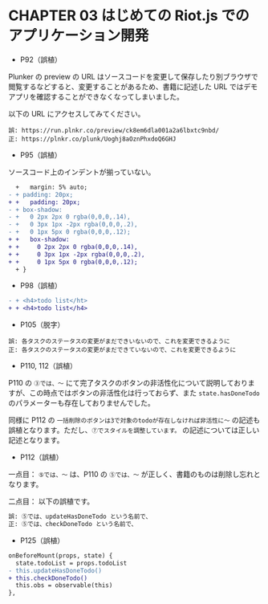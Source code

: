 # CHAPTER 03 はじめての Riot.js でのアプリケーション開発

- P92（誤植）

Plunker の preview の URL はソースコードを変更して保存したり別ブラウザで閲覧するなどすると、変更することがあるため、書籍に記述した URL ではデモアプリを確認することができなくなってしまいました。

以下の URL にアクセスしてみてください。

```
誤: https://run.plnkr.co/preview/ck8em6dla001a2a6lbxtc9nbd/
正: https://plnkr.co/plunk/Uoghj8aOznPhxdoQ6GHJ
```

- P95（誤植）

ソースコード上のインデントが揃っていない。

```diff
  +   margin: 5% auto;
- + padding: 20px;
+ +   padding: 20px;
- + box-shadow:
- +   0 2px 2px 0 rgba(0,0,0,.14),
- +   0 3px 1px -2px rgba(0,0,0,.2),
- +   0 1px 5px 0 rgba(0,0,0,.12);
+ +   box-shadow:
+ +     0 2px 2px 0 rgba(0,0,0,.14),
+ +     0 3px 1px -2px rgba(0,0,0,.2),
+ +     0 1px 5px 0 rgba(0,0,0,.12);
  + }
```

- P98（誤植）

```diff
- + <h4>todo list</ht>
+ + <h4>todo list</h4>
```

- P105（脱字）

```
誤: 各タスクのステータスの変更がまだできいないので、これを変更できるように
正: 各タスクのステータスの変更がまだできていないので、これを変更できるように
```

- P110, 112（誤植）

P110 の `③では、〜` にて完了タスクのボタンの非活性化について説明しておりますが、この時点ではボタンの非活性化は行っておらず、また `state.hasDoneTodo` のパラメーターも存在しておりませんでした。

同様に P112 の `一括削除のボタンは3で対象のtodoが存在しなければ非活性に〜` の記述も誤植となります。ただし、`⑦でスタイルを調整しています。` の記述については正しい記述となります。

- P112（誤植）

一点目：
`⑤では、〜` は、P110 の `⑤では、〜` が正しく、書籍のものは削除し忘れとなります。

二点目：
以下の誤植です。

```diff
誤: ⑤では、updateHasDoneTodo という名前で、
正: ⑤では、checkDoneTodo という名前で、
```

- P125（誤植）

```diff
onBeforeMount(props, state) {
  state.todoList = props.todoList
- this.updateHasDoneTodo()
+ this.checkDoneTodo()
  this.obs = observable(this)
},
```
